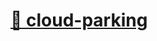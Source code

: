# <a href="https://parking-vehicles.herokuapp.com/swagger-ui/index.html" target="blank">🔗 cloud-parking</a>
